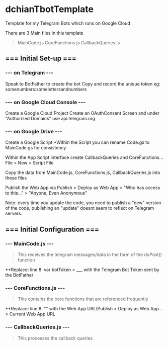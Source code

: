 # dchianTbotTemplate
Template for my Telegram Bots which runs on Google Cloud 

There are 3 Main files in this template
> MainCode.js
> CoreFunctions.js
> CallbackQueries.js

## === Initial Set-up ===
### --- on Telegram ---

Speak to BotFather to create the bot
Copy and record the unique token
eg: somenumbers:somelettersandnumbers

### --- on Google Cloud Console ---

Create a Google Cloud Project
Create an OAuthConsent Screen and under "Authorized Domains" use api.telegram.org

### --- on Google Drive ---

Create a Google Script
*Within the Script you can rename Code.gs to MainCode.gs for consistency

Within the App Script interface create CallbackQueries and CoreFunctions...
File > New > Script File

Copy the data from MainCode.js, CoreFunctions.js, CallbackQueries.js into these files

Publish the Web App via
Publish > Deploy as Web App > "Who has access to this..." > "Anyone, Even Anonymous"

Note: every time you update the code, you need to publish a "new" version of the code, publishing an "update" doesnt seem to reflect on Telegram servers.

## === Initial Configuration ===
### --- MainCode.js ---
> This receives the telegram messages/data in the form of the doPost() function

**Replace:
line 8: var botToken = ___ with the Telegram Bot Token sent by the BotFather

### --- CoreFunctions.js ---
> This contains the core functions that are referenced frequently

**Replace:
line 8: "" with the Web App URL(Publish > Deploy as Web App... > Current Web App URL

### --- CallbackQueries.js ---
> This processes the callback queries
